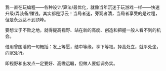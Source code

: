 我一直在玩编程——各种设计/算法/最优化，就像当年沉迷于玩游戏一样——快速升级/弄装备/赚钱。其实都是浮云！当局者迷，旁观者清，当局者享受的是过程，但是永远达不到顶峰。  

要想立于不败之地，就得提高视野、站在新的高度、创造和把握一般人看不到的机会。  

借用曾国潘的一句概括：发上等愿，结中等缘，享下等福。择高处立，就平处坐，向宽处行。  

即视野和出发点一定要好、高瞻远瞩，但做人要低调务实。  